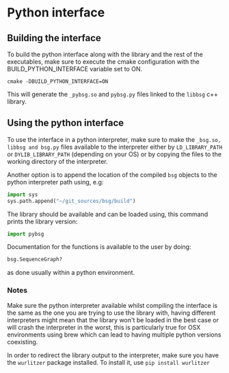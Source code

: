 # Python interface

## Building the interface
To build the python interface along with the library and the rest of the executables,
make sure to execute the cmake configuration with the BUILD_PYTHON_INTERFACE variable set to ON.

`cmake -DBUILD_PYTHON_INTERFACE=ON`

This will generate the `_pybsg.so` and `pybsg.py` files linked to the `libbsg` c++ library.

## Using the python interface

To use the interface in a python interpreter, make sure to make the `_bsg.so, libbsg and bsg.py`  files
available to the interpreter either by `LD_LIBRARY_PATH` or `DYLIB_LIBRARY_PATH` (depending on your OS) or
by copying the files to the working directory of the interpreter.

Another option is to append the location of the compiled `bsg` objects to the python interpreter path using, e.g:

```python
import sys
sys.path.append("~/git_sources/bsg/build")
```

The library should be available and can be loaded using, this command prints the library version:

```python
import pybsg
```

Documentation for the functions is available to the user by doing:

```python
bsg.SequenceGraph?
```

as done usually within a python environment.

### Notes
Make sure the python interpreter available whilst compiling the interface is the same
as the one you are trying to use the library with, having different interpreters might
mean that the library won't be loaded in the best case or will crash the 
interpreter in the worst, this is particularly true for OSX environments using brew
which can lead to having multiple python versions coexisting.

In order to redirect the library output to the interpreter, make sure you have the 
`wurlitzer` package installed. To install it, use `pip install wurlitzer`